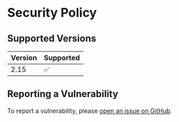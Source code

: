 # Security Policy

## Supported Versions

| Version | Supported          |
|---------| ------------------ |
| 2.15    | :white_check_mark: |

## Reporting a Vulnerability

To report a vulnerability, please [open an issue on GitHub](https://github.com/RomainPastureau/find_delay/security/advisories/new).